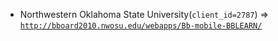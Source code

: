  - Northwestern Oklahoma State University(`client_id=2787`) => [`http://bboard2010.nwosu.edu/webapps/Bb-mobile-BBLEARN/`](http://bboard2010.nwosu.edu/webapps/Bb-mobile-BBLEARN/)
